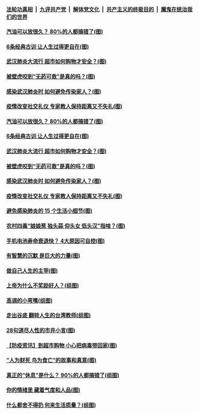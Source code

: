 

####  [法轮功真相](../../../../basic/blob/master/README.md?t=04150830) &nbsp;|&nbsp; [九评共产党](../../../../9ping.md/blob/master/README.md?t=04150830) &nbsp;|&nbsp; [解体党文化](../../../../jtdwh.md/blob/master/README.md?t=04150830)  &nbsp;|&nbsp; [共产主义的终极目的](../../../../gczydzjmd.md/blob/master/README.md?t=04150830) &nbsp;|&nbsp; [魔鬼在统治我们的世界](../../../../mgztzwmdsj.md/blob/master/README.md?t=04150830) 

#### [汽油可以放很久？ 80%的人都搞错了(图)](../pages/p8/929697.md?t=04150830) 

#### [6条经典古训 让人生过得更自在(图)](../pages/p8/929196.md?t=04150830) 

#### [武汉肺炎大流行 超市如何购物才安全？(图)](../pages/p8/929743.md?t=04150830) 

#### [被壁虎咬到“无药可救”是真的吗？(图)](../pages/p8/929619.md?t=04150830) 

#### [感染武汉肺炎时 如何避免传染家人？(图)](../pages/p8/929542.md?t=04150830) 

#### [疫情改变社交礼仪 专家教人保持距离又不失礼(图)](../pages/p8/929673.md?t=04150830) 

#### [汽油可以放很久？ 80%的人都搞错了(图)](../pages/p8/929697.md?t=04150830) 

#### [6条经典古训 让人生过得更自在(图)](../pages/p8/929196.md?t=04150830) 

#### [武汉肺炎大流行 超市如何购物才安全？(图)](../pages/p8/929743.md?t=04150830) 

#### [被壁虎咬到“无药可救”是真的吗？(图)](../pages/p8/929619.md?t=04150830) 

#### [感染武汉肺炎时 如何避免传染家人？(图)](../pages/p8/929542.md?t=04150830) 

#### [疫情改变社交礼仪 专家教人保持距离又不失礼(图)](../pages/p8/929673.md?t=04150830) 

#### [避免感染肺炎的 15 个生活小细节(图)](../pages/p8/929540.md?t=04150830) 

#### [农村四毒“娘娘葱 独头蒜 仰头女 低头汉”指啥？(图)](../pages/p8/929621.md?t=04150830) 

#### [手机电池寿命衰退快？ 4大原因可自控(图)](../pages/p8/929486.md?t=04150830) 

#### [有智慧的沉默 是巨大的力量(图)](../pages/p8/929184.md?t=04150830) 

#### [做自己人生的主宰(图)](../pages/p8/929173.md?t=04150830) 

#### [上帝为什么不奖励好人？(组图)](../pages/p8/928996.md?t=04150830) 

#### [高调的小弯嘴(组图)](../pages/p8/929468.md?t=04150830) 

#### [走出谷底 翻转人生的台湾教师(组图)](../pages/p8/929453.md?t=04150830) 

#### [28句道尽人性的市井小言(图)](../pages/p8/929232.md?t=04150830) 

#### [【防疫资讯】到超市购物 小心把病毒带回家(图)](../pages/p8/929221.md?t=04150830) 

#### [“人为财死 鸟为食亡”的故事和真意(图)](../pages/p8/929187.md?t=04150830) 

#### [真正的“休息”是什么？ 90%的人都搞错了(组图)](../pages/p8/929390.md?t=04150830) 

#### [你的情绪里 藏着气度和人品(图)](../pages/p8/928992.md?t=04150830) 

#### [什么都舍不得扔 何来生活质量？(组图)](../pages/p8/929295.md?t=04150830) 

